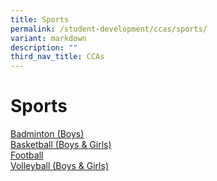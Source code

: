 ```yaml
---
title: Sports
permalink: /student-development/ccas/sports/
variant: markdown
description: ""
third_nav_title: CCAs
---
```

# Sports
[Badminton (Boys)](/cca/sports/badminton/)<br>
[Basketball (Boys &amp; Girls)](/cca/sports/Basketball/)<br>
[Football ](/cca/sports/football/)<br>
[Volleyball (Boys &amp; Girls)](/cca/sports/volleyball/) <br>